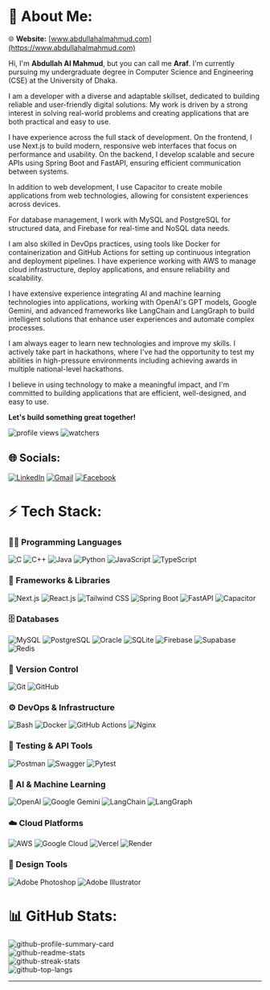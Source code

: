 # 💫 About Me:

🌐 **Website:** [www.abdullahalmahmud.com](https://www.abdullahalmahmud.com)

Hi, I'm **Abdullah Al Mahmud**, but you can call me **Araf**. I'm currently pursuing my undergraduate degree in Computer Science and Engineering (CSE) at the University of Dhaka.

I am a developer with a diverse and adaptable skillset, dedicated to building reliable and user-friendly digital solutions. My work is driven by a strong interest in solving real-world problems and creating applications that are both practical and easy to use.

I have experience across the full stack of development. On the frontend, I use Next.js to build modern, responsive web interfaces that focus on performance and usability. On the backend, I develop scalable and secure APIs using Spring Boot and FastAPI, ensuring efficient communication between systems.

In addition to web development, I use Capacitor to create mobile applications from web technologies, allowing for consistent experiences across devices.

For database management, I work with MySQL and PostgreSQL for structured data, and Firebase for real-time and NoSQL data needs.

I am also skilled in DevOps practices, using tools like Docker for containerization and GitHub Actions for setting up continuous integration and deployment pipelines. I have experience working with AWS to manage cloud infrastructure, deploy applications, and ensure reliability and scalability.

I have extensive experience integrating AI and machine learning technologies into applications, working with OpenAI's GPT models, Google Gemini, and advanced frameworks like LangChain and LangGraph to build intelligent solutions that enhance user experiences and automate complex processes.

I am always eager to learn new technologies and improve my skills. I actively take part in hackathons, where I've had the opportunity to test my abilities in high-pressure environments including achieving awards in multiple national-level hackathons.

I believe in using technology to make a meaningful impact, and I'm committed to building applications that are efficient, well-designed, and easy to use.

**Let's build something great together!**

![profile views](https://komarev.com/ghpvc/?username=Mahmud-Araf&label=profile%20views&color=0e75b6&style=for-the-badge)
![watchers](https://img.shields.io/github/watchers/Mahmud-Araf/Mahmud-Araf?style=for-the-badge&color=blue)

## 🌐 Socials:

[![LinkedIn](https://img.shields.io/badge/LinkedIn-%230077B5.svg?style=for-the-badge&logo=linkedin&logoColor=white)](https://linkedin.com/in/abdullah-al-mahmud-5074b7224)
[![Gmail](https://img.shields.io/badge/Gmail-D14836?style=for-the-badge&logo=gmail&logoColor=white)](mailto:almahmudaraf@gmail.com)
[![Facebook](https://img.shields.io/badge/Facebook-%231877F2.svg?style=for-the-badge&logo=facebook&logoColor=white)](https://facebook.com/mahmud.araf.33)

# ⚡ Tech Stack:

### 👨‍💻 Programming Languages

![C](https://img.shields.io/badge/c-%2300599C.svg?style=for-the-badge&logo=c&logoColor=white)
![C++](https://img.shields.io/badge/c++-%2300599C.svg?style=for-the-badge&logo=c%2B%2B&logoColor=white)
![Java](https://img.shields.io/badge/java-%23ED8B00.svg?style=for-the-badge&logo=openjdk&logoColor=white)
![Python](https://img.shields.io/badge/python-3670A0?style=for-the-badge&logo=python&logoColor=ffdd54)
![JavaScript](https://img.shields.io/badge/JavaScript-black?style=for-the-badge&logo=javascript&logoColor=white&color=yellow)
![TypeScript](https://img.shields.io/badge/TypeScript-%23305cde?style=for-the-badge&logo=typescript&logoColor=white)

### 🚀 Frameworks & Libraries

![Next.js](https://img.shields.io/badge/Next.js-black?style=for-the-badge&logo=nextdotjs&logoColor=white)
![React.js](https://img.shields.io/badge/React.js-%2361DAFB?style=for-the-badge&logo=react&logoColor=black)
![Tailwind CSS](https://img.shields.io/badge/Tailwind_CSS-black?style=for-the-badge&logo=tailwindcss&logoColor=%2300FFFF&color=white)
![Spring Boot](https://img.shields.io/badge/Spring_Boot-%236DB33F?style=for-the-badge&logo=springboot&logoColor=white)
![FastAPI](https://img.shields.io/badge/FastAPI-005571?style=for-the-badge&logo=fastapi)
![Capacitor](https://img.shields.io/badge/Capacitor-119EFF?style=for-the-badge&logo=capacitor&logoColor=white)

### 🗄️ Databases

![MySQL](https://img.shields.io/badge/mysql-%2300000f.svg?style=for-the-badge&logo=mysql&logoColor=white)
![PostgreSQL](https://img.shields.io/badge/postgres-%23316192.svg?style=for-the-badge&logo=postgresql&logoColor=white)
![Oracle](https://img.shields.io/badge/Oracle-F80000?style=for-the-badge&logo=Oracle&logoColor=white)
![SQLite](https://img.shields.io/badge/sqlite-%2307405e.svg?style=for-the-badge&logo=sqlite&logoColor=white)
![Firebase](https://img.shields.io/badge/Firebase-%23FFCA28?style=for-the-badge&logo=firebase&logoColor=black)
![Supabase](https://img.shields.io/badge/Supabase-3ECF8E?style=for-the-badge&logo=supabase&logoColor=white)
![Redis](https://img.shields.io/badge/redis-%23DD0031.svg?style=for-the-badge&logo=redis&logoColor=white)

### 🔨 Version Control

![Git](https://img.shields.io/badge/GIT-E44C30?style=for-the-badge&logo=git&logoColor=white)
![GitHub](https://img.shields.io/badge/github-%23121011.svg?style=for-the-badge&logo=github&logoColor=white)

### ⚙️ DevOps & Infrastructure

![Bash](https://img.shields.io/badge/bash-4EAA25?style=for-the-badge&logo=gnubash&logoColor=white)
![Docker](https://img.shields.io/badge/docker-%230db7ed.svg?style=for-the-badge&logo=docker&logoColor=white)
![GitHub Actions](https://img.shields.io/badge/github%20actions-%232671E5.svg?style=for-the-badge&logo=githubactions&logoColor=white)
![Nginx](https://img.shields.io/badge/nginx-%23009639.svg?style=for-the-badge&logo=nginx&logoColor=white)

### 🧪 Testing & API Tools

![Postman](https://img.shields.io/badge/Postman-FF6C37?style=for-the-badge&logo=postman&logoColor=white)
![Swagger](https://img.shields.io/badge/-Swagger-%23Clojure?style=for-the-badge&logo=swagger&logoColor=white)
![Pytest](https://img.shields.io/badge/pytest-%231f425f.svg?style=for-the-badge&logo=pytest&logoColor=white)

### 🤖 AI & Machine Learning

![OpenAI](https://img.shields.io/badge/OpenAI-%23FFFFFF?style=for-the-badge&logo=openai&logoColor=black)
![Google Gemini](https://img.shields.io/badge/Google%20Gemini-%23A855F7?style=for-the-badge&logo=googlegemini&logoColor=white)
![LangChain](https://img.shields.io/badge/LangChain-1C3C3C?style=for-the-badge&logo=langchain&logoColor=white)
![LangGraph](https://img.shields.io/badge/LangGraph-FF6B35?style=for-the-badge&logo=langgraph&logoColor=white)

### ☁️ Cloud Platforms

![AWS](https://img.shields.io/badge/AWS-%23FF9900.svg?style=for-the-badge&logo=amazon-aws&logoColor=white)
![Google Cloud](https://img.shields.io/badge/Google%20Cloud-%234285F4.svg?style=for-the-badge&logo=google-cloud&logoColor=white)
![Vercel](https://img.shields.io/badge/vercel-%23000000.svg?style=for-the-badge&logo=vercel&logoColor=white)
![Render](https://img.shields.io/badge/Render-%46E3B7.svg?style=for-the-badge&logo=render&logoColor=white)

### 🎨 Design Tools

![Adobe Photoshop](https://img.shields.io/badge/Adobe%20Photoshop-%2331A8FF.svg?style=for-the-badge&logo=adobephotoshop&logoColor=white)
![Adobe Illustrator](https://img.shields.io/badge/Adobe%20Illustrator-%23FF9A00.svg?style=for-the-badge&logo=adobeillustrator&logoColor=white)

# 📊 GitHub Stats:

![github-profile-summary-card](https://github-profile-summary-cards.vercel.app/api/cards/profile-details?username=Mahmud-Araf&theme=tokyonight&include_all_commits=true&count_private=true&show_icons=true)<br>
![github-readme-stats](https://github-readme-stats-git-masterrstaa-rickstaa.vercel.app/api?username=Mahmud-Araf&theme=tokyonight&hide_border=false&include_all_commits=true&count_private=true&show_icons=true)<br/>
![github-streak-stats](https://github-readme-streak-stats.herokuapp.com/?user=Mahmud-Araf&theme=tokyonight&hide_border=false)<br>
![github-top-langs](https://github-readme-stats-git-masterrstaa-rickstaa.vercel.app/api/top-langs/?username=Mahmud-Araf&theme=tokyonight&hide_border=false&include_all_commits=true&count_private=true&layout=compact)

---
